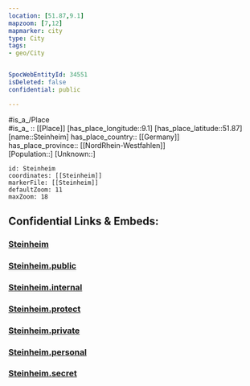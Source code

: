 ```yaml
---
location: [51.87,9.1] 
mapzoom: [7,12] 
mapmarker: city 
type: City
tags:
- geo/City


SpocWebEntityId: 34551
isDeleted: false
confidential: public

---
```

#is_a_/Place  
#is_a_ :: [[Place]] 
[has_place_longitude::9.1] 
[has_place_latitude::51.87] 
[name::Steinheim] 
has_place_country:: [[Germany]]  
has_place_province:: [[NordRhein-Westfahlen]]  
[Population::] 
[Unknown::] 


```leaflet
id: Steinheim
coordinates: [[Steinheim]] 
markerFile: [[Steinheim]] 
defaultZoom: 11 
maxZoom: 18
```


## Confidential Links & Embeds: 

### [Steinheim](/_Standards/Earth/Continent/Europe/Europe~Central/Germany/Germany~West/Nordrhein-Westfalen/counties~NW/Höxter/cities~Höxter/Steinheim.md) 

### [Steinheim.public](/_public/Earth/Continent/Europe/Europe~Central/Germany/Germany~West/Nordrhein-Westfalen/counties~NW/Höxter/cities~Höxter/Steinheim.public.md) 

### [Steinheim.internal](/_internal/Earth/Continent/Europe/Europe~Central/Germany/Germany~West/Nordrhein-Westfalen/counties~NW/Höxter/cities~Höxter/Steinheim.internal.md) 

### [Steinheim.protect](/_protect/Earth/Continent/Europe/Europe~Central/Germany/Germany~West/Nordrhein-Westfalen/counties~NW/Höxter/cities~Höxter/Steinheim.protect.md) 

### [Steinheim.private](/_private/Earth/Continent/Europe/Europe~Central/Germany/Germany~West/Nordrhein-Westfalen/counties~NW/Höxter/cities~Höxter/Steinheim.private.md) 

### [Steinheim.personal](/_personal/Earth/Continent/Europe/Europe~Central/Germany/Germany~West/Nordrhein-Westfalen/counties~NW/Höxter/cities~Höxter/Steinheim.personal.md) 

### [Steinheim.secret](/_secret/Earth/Continent/Europe/Europe~Central/Germany/Germany~West/Nordrhein-Westfalen/counties~NW/Höxter/cities~Höxter/Steinheim.secret.md)

